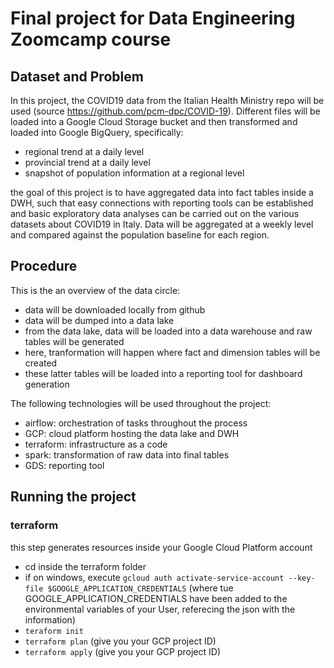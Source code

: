# Final project for Data Engineering Zoomcamp course

## Dataset and Problem

In this project, the COVID19 data from the Italian Health Ministry repo will be used (source https://github.com/pcm-dpc/COVID-19). Different files will be loaded into a Google Cloud Storage bucket and then transformed and loaded into Google BigQuery, specifically:

* regional trend at a daily level
* provincial trend at a daily level
* snapshot of population information at a regional level

the goal of this project is to have aggregated data into fact tables inside a DWH, such that easy connections with reporting tools can be established and basic exploratory data analyses can be carried out on the various datasets about COVID19 in Italy. Data will be aggregated at a weekly level and compared against the population baseline for each region.

## Procedure

This is the an overview of the data circle:

* data will be downloaded locally from github
* data will be dumped into a data lake
* from the data lake, data will be loaded into a data warehouse and raw tables will be generated
* here, tranformation will happen where fact and dimension tables will be created
* these latter tables will be loaded into a reporting tool for dashboard generation

The following technologies will be used throughout the project:

* airflow: orchestration of tasks throughout the process
* GCP: cloud platform hosting the data lake and DWH
* terraform: infrastructure as a code
* spark: transformation of raw data into final tables
* GDS: reporting tool 

## Running the project

### terraform

this step generates resources inside your Google Cloud Platform account

* cd inside the terraform folder
* if on windows, execute `gcloud auth activate-service-account --key-file $GOOGLE_APPLICATION_CREDENTIALS` (where tue GOOGLE_APPLICATION_CREDENTIALS have been added to the environmental variables of your User, referecing the json with the information)
* `teraform init`
* `terraform plan` (give you your GCP project ID)
* `terraform apply` (give you your GCP project ID)
